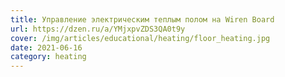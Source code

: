 ```yaml
---
title: Управление электрическим теплым полом на Wiren Board
url: https://dzen.ru/a/YMjxpvZDS3QA0t9y
cover: /img/articles/educational/heating/floor_heating.jpg
date: 2021-06-16
category: heating
---
```

